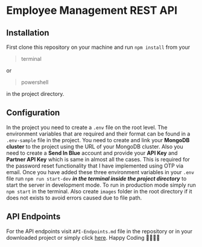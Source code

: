 # Employee Management REST API

## Installation
First clone this repository on your machine and run `npm install` from your 

> terminal

 or 

> powershell

 in the project directory.

## Configuration
In the project you need to create a `.env` file on the root level. The environment variables that are required and their format can be found in a `.env-sample` file in the project.
You need to create and link your **MongoDB** **cluster** to the project using the URL of your MongoDB cluster. Also you need to create a **Send In Blue** account and provide your **API Key** and **Partner API Key** which is same in almost all the cases. This is required for the password reset functionality that I have implemented using OTP via email.
Once you have added these three environment variables in your `.env` file run `npm run start-dev` ***in the terminal inside the project directory*** to start the server in development mode. 
To run in production mode simply run `npm start` in the terminal. 
Also create `images` folder in the root directory if it does not exists to avoid errors caused due to file path.
## API Endpoints 
For the API endpoints visit `API-Endpoints.md` file in the repository or in your downloaded project or simply click [here](https://github.com/ShashankBiplav/employee-management/blob/master/API-Endpoints.md).
Happy Coding 👨🏽‍💻🤪
